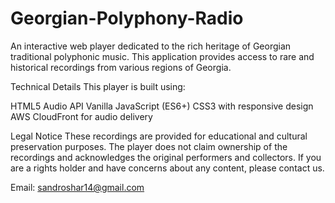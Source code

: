# Georgian-Polyphony-Radio
An interactive web player dedicated to the rich heritage of Georgian traditional polyphonic music. This application provides access to rare and historical recordings from various regions of Georgia.

Technical Details
This player is built using:

HTML5 Audio API
Vanilla JavaScript (ES6+)
CSS3 with responsive design
AWS CloudFront for audio delivery

Legal Notice
These recordings are provided for educational and cultural preservation purposes. The player does not claim ownership of the recordings and acknowledges the original performers and collectors. If you are a rights holder and have concerns about any content, please contact us.

Email: sandroshar14@gmail.com
